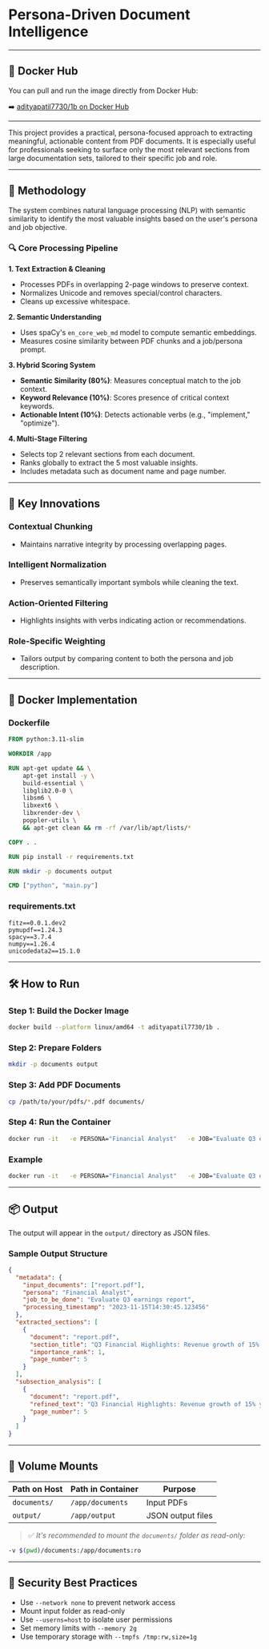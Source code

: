 # Persona-Driven Document Intelligence

---

## 🔗 Docker Hub

You can pull and run the image directly from Docker Hub:

➡️ [adityapatil7730/1b on Docker Hub](https://hub.docker.com/repository/docker/adityapatil7730/1b/general)

---

This project provides a practical, persona-focused approach to extracting meaningful, actionable content from PDF documents. It is especially useful for professionals seeking to surface only the most relevant sections from large documentation sets, tailored to their specific job and role.

---

## 🧠 Methodology

The system combines natural language processing (NLP) with semantic similarity to identify the most valuable insights based on the user's persona and job objective.

### 🔍 Core Processing Pipeline

**1. Text Extraction & Cleaning**

* Processes PDFs in overlapping 2-page windows to preserve context.
* Normalizes Unicode and removes special/control characters.
* Cleans up excessive whitespace.

**2. Semantic Understanding**

* Uses spaCy's `en_core_web_md` model to compute semantic embeddings.
* Measures cosine similarity between PDF chunks and a job/persona prompt.

**3. Hybrid Scoring System**

* **Semantic Similarity (80%)**: Measures conceptual match to the job context.
* **Keyword Relevance (10%)**: Scores presence of critical context keywords.
* **Actionable Intent (10%)**: Detects actionable verbs (e.g., "implement," "optimize").

**4. Multi-Stage Filtering**

* Selects top 2 relevant sections from each document.
* Ranks globally to extract the 5 most valuable insights.
* Includes metadata such as document name and page number.

---

## 🚀 Key Innovations

### Contextual Chunking

* Maintains narrative integrity by processing overlapping pages.

### Intelligent Normalization

* Preserves semantically important symbols while cleaning the text.

### Action-Oriented Filtering

* Highlights insights with verbs indicating action or recommendations.

### Role-Specific Weighting

* Tailors output by comparing content to both the persona and job description.

---

## 🐳 Docker Implementation

### Dockerfile

```dockerfile
FROM python:3.11-slim

WORKDIR /app

RUN apt-get update && \
    apt-get install -y \
    build-essential \
    libglib2.0-0 \
    libsm6 \
    libxext6 \
    libxrender-dev \
    poppler-utils \
    && apt-get clean && rm -rf /var/lib/apt/lists/*

COPY . .

RUN pip install -r requirements.txt

RUN mkdir -p documents output

CMD ["python", "main.py"]
```

### requirements.txt

```text
fitz==0.0.1.dev2
pymupdf==1.24.3
spacy==3.7.4
numpy==1.26.4
unicodedata2==15.1.0
```

---

## 🛠️ How to Run

### Step 1: Build the Docker Image

```bash
docker build --platform linux/amd64 -t adityapatil7730/1b .
```

### Step 2: Prepare Folders

```bash
mkdir -p documents output
```

### Step 3: Add PDF Documents

```bash
cp /path/to/your/pdfs/*.pdf documents/
```

### Step 4: Run the Container

```bash
docker run -it   -e PERSONA="Financial Analyst"   -e JOB="Evaluate Q3 earnings report"   -v ./documents:/app/documents   -v ./output:/app/output   1b
```

### Example

```bash
docker run -it   -e PERSONA="Financial Analyst"   -e JOB="Evaluate Q3 earnings report"   -v ./documents:/app/documents   -v ./output:/app/output   1b
```

---

## 📦 Output

The output will appear in the `output/` directory as JSON files.

### Sample Output Structure

```json
{
  "metadata": {
    "input_documents": ["report.pdf"],
    "persona": "Financial Analyst",
    "job_to_be_done": "Evaluate Q3 earnings report",
    "processing_timestamp": "2023-11-15T14:30:45.123456"
  },
  "extracted_sections": [
    {
      "document": "report.pdf",
      "section_title": "Q3 Financial Highlights: Revenue growth of 15%...",
      "importance_rank": 1,
      "page_number": 5
    }
  ],
  "subsection_analysis": [
    {
      "document": "report.pdf",
      "refined_text": "Q3 Financial Highlights: Revenue growth of 15% year-over-year...",
      "page_number": 5
    }
  ]
}
```

---

## 📂 Volume Mounts

| Path on Host | Path in Container | Purpose           |
| ------------ | ----------------- | ----------------- |
| `documents/` | `/app/documents`  | Input PDFs        |
| `output/`    | `/app/output`     | JSON output files |

> ✅ *It's recommended to mount the `documents/` folder as read-only:*

```bash
-v $(pwd)/documents:/app/documents:ro
```

---

## 🔐 Security Best Practices

* Use `--network none` to prevent network access
* Mount input folder as read-only
* Use `--userns=host` to isolate user permissions
* Set memory limits with `--memory 2g`
* Use temporary storage with `--tmpfs /tmp:rw,size=1g`


